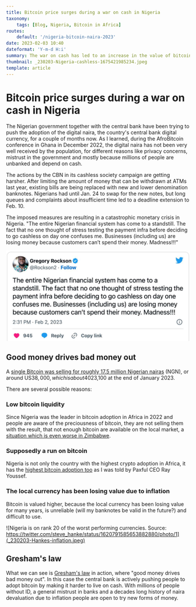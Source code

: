 ```yaml
---
title: Bitcoin price surges during a war on cash in Nigeria
taxonomy:
    tags: [Blog, Nigeria, Bitcoin in Africa]
routes:
    default: '/nigeria-bitcoin-naira-2023'
date: 2023-02-03 10:40
dateformat: 'Y-m-d H:i'
summary: The war on cash has led to an increase in the value of bitcoin in Nigeria in January 2023. How can it be that one bitcoin is 40% more expensive there than anywhere else?
thumbnail: _230203-Nigeria-cashless-1675421985234.jpeg
template: article
---
```



# Bitcoin price surges during a war on cash in Nigeria

The Nigerian government together with the central bank have been trying to push the adoption of the digital naira, the country's central bank digital currency, for a couple of months now. As I learned, during the AfroBitcoin conference in Ghana in December 2022, the digital naira has not been very well received by the population, for different reasons like privacy concerns, mistrust in the government and mostly because millions of people are unbanked and depend on cash. 

The actions by the CBN in its cashless society campaign are getting harsher. After limiting the amount of money that can be withdrawn at ATMs last year, existing bills are being replaced with new and lower denomination banknotes. Nigerians had until Jan. 24 to swap for the new notes, but long queues and complaints about insufficient time led to a deadline extension to Feb. 10.

The imposed measures are resulting in a catastrophic monetary crisis in Nigeria. "The entire Nigerian financial system has come to a standstill. The fact that no one thought of stress testing the payment infra before deciding to go cashless on day one confuses me. Businesses (including us) are losing money because customers can’t spend their money. Madness!!!"

[![Source: Twitter](_230203-Nigeria-cashless-1675421985234.jpeg)](https://twitter.com/Rockson2/status/1621124025455116289)

## Good money drives bad money out

A [single Bitcoin was selling for roughly 17.5 million Nigerian nairas](https://news.yahoo.com/bitcoin-trades-higher-nigeria-amid-145946011.html) (NGN), or around US$38,000, which is about 40% higher than the global average Bitcoin price of US$23,100 at the end of January 2023.

There are several possible reasons: 

### Low bitcoin liquidity

Since Nigeria was the leader in bitcoin adoption in Africa in 2022 and people are aware of the preciousness of bitcoin, they are not selling them with the result, that not enough bitcoin are available on the local market, a [situation which is even worse in Zimbabwe](https://anitaposch.com/insights-from-exchanging-bitcoin-peer-to-peer-in-zimbabwe).

### Supposedly a run on bitcoin

Nigeria is not only the country with the highest crypto adoption in Africa, it has the [highest bitcoin adoption too](https://anitaposch.com/podcast-bitcoin-solves-financial-apartheid-168) as I was told by Paxful CEO Ray Youssef. 

### The local currency has been losing value due to inflation

Bitcoin is valued higher, because the local currency has been losing value for many years, is unreliable (will my banknotes be valid in the future?) and difficult to use. 

![Nigeria is on rank 20 of the worst performing currencies. Source: https://twitter.com/steve_hanke/status/1620791585653882880/photo/1](_230203-Hankes-inflation.jpeg)

## Gresham's law

What we can see is [Gresham's law](https://en.wikipedia.org/wiki/Gresham%27s_law) in action, where "good money drives bad money out". In this case the central bank is actively pushing people to adopt bitcoin by making it harder to live on cash. With millions of people without ID, a general mistrust in banks and a decades long history of naira devaluation due to inflation people are open to try new forms of money. 

